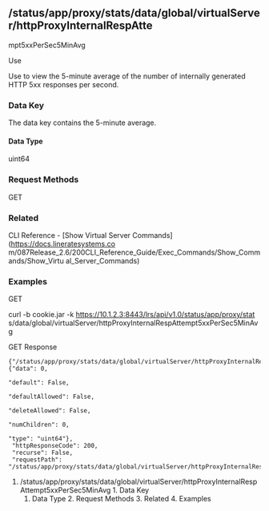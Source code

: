 ## /status/app/proxy/stats/data/global/virtualServer/httpProxyInternalRespAtte
mpt5xxPerSec5MinAvg

Use

Use to view the 5-minute average of the number of internally generated HTTP
5xx responses per second.

### Data Key

The data key contains the 5-minute average.

#### Data Type

uint64

### Request Methods

GET

### Related

CLI Reference - [Show Virtual Server Commands](https://docs.lineratesystems.co
m/087Release_2.6/200CLI_Reference_Guide/Exec_Commands/Show_Commands/Show_Virtu
al_Server_Commands)

### Examples

GET

curl -b cookie.jar -k https://10.1.2.3:8443/lrs/api/v1.0/status/app/proxy/stat
s/data/global/virtualServer/httpProxyInternalRespAttempt5xxPerSec5MinAvg

GET Response

    
    
    {"/status/app/proxy/stats/data/global/virtualServer/httpProxyInternalRespAttempt5xxPerSec5MinAvg": {"data": 0,
                                                                                                      "default": False,
                                                                                                      "defaultAllowed": False,
                                                                                                      "deleteAllowed": False,
                                                                                                      "numChildren": 0,
                                                                                                      "type": "uint64"},
     "httpResponseCode": 200,
     "recurse": False,
     "requestPath": "/status/app/proxy/stats/data/global/virtualServer/httpProxyInternalRespAttempt5xxPerSec5MinAvg"}
    

  1. /status/app/proxy/stats/data/global/virtualServer/httpProxyInternalRespAttempt5xxPerSec5MinAvg
    1. Data Key
      1. Data Type
    2. Request Methods
    3. Related
    4. Examples

